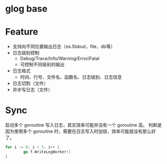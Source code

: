 # glog base

# Feature

- 支持向不同位置输出日志（os.Stdout，file，db等）
- 日志级别控制
  - Debug/Trace/Info/Warning/Error/Fatal
  - 可控制不同级别的输出
- 日志格式
  - 时间、行号、文件名、函数名、日志级别、日志信息
- 日志切割（文件）
- 异步写日志（文件）

# Sync

启动多个 goroutine 写入日志，其实效率可能并没有一个 goroutine 高。
判断是因为使用多个 goroutine 时，需要在日志写入时加锁，效率可能就没有那么好了。
```go
for i := 0; i < 5; i++ {
		go f.WriteLogWorker()
}
```
